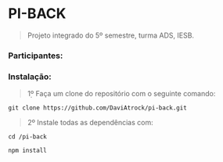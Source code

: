 # PI-BACK

> Projeto integrado do 5º semestre, turma ADS, IESB.

### Participantes:

### Instalação:
> 1̣º Faça um clone do repositório com o seguinte comando:
```
git clone https://github.com/DaviAtrock/pi-back.git
```

> 2º Instale todas as dependências com:
```
cd /pi-back
```
```
npm install
```
